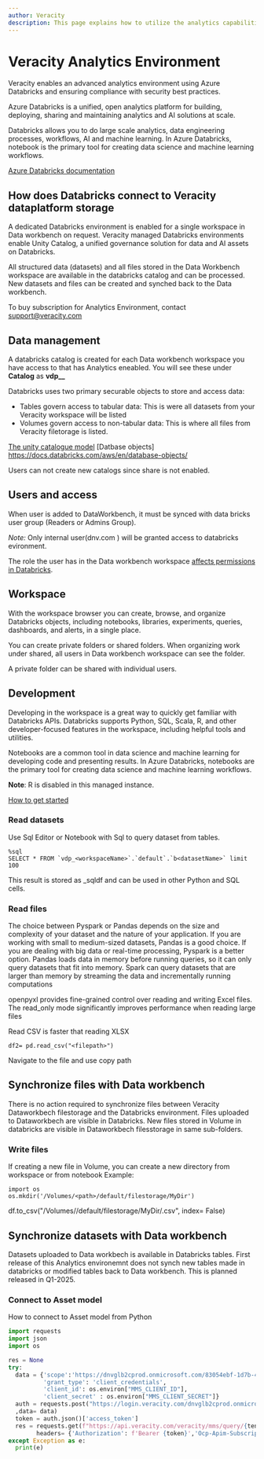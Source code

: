 ```yaml
---
author: Veracity
description: This page explains how to utilize the analytics capabilities
---
```


# Veracity Analytics Environment

Veracity enables an advanced analytics environment using Azure Databricks and ensuring compliance with security best practices.

Azure Databricks is a unified, open analytics platform for building, deploying, sharing and maintaining analytics and AI solutions at scale.

Databricks allows you to do large scale analytics, data engineering processes, workflows, AI and machine learning. In Azure Databricks, notebook is the primary tool for creating data science and machine learning workflows.

[Azure Databricks documentation](https://learn.microsoft.com/en-us/azure/databricks/)

## How does Databricks connect to Veracity dataplatform storage

A dedicated Databricks environment is enabled for a single workspace in Data workbench on request. Veracity managed Databricks environments enable Unity Catalog, a unified governance solution for data and AI assets on Databricks.

All structured data (datasets) and all files stored in the Data Workbench workspace are available in the databricks catalog and can be processed. New datasets and files can be created and synched back to the Data workbench.

To buy subscription for Analytics Environment, contact support@veracity.com

## Data management 

A databricks catalog is created for each Data workbench workspace you have access to that has Analytics eneabled. You will see these  under **Catalog** as **vdp_<tenant>_<workspaceName>**

Databricks uses two primary securable objects to store and access data:

- Tables govern access to tabular data: This is were all datasets from your Veracity workspace will be listed
- Volumes govern access to non-tabular data: This is where all files from Veracity filetorage is listed.

[The unity catalogue model](https://docs.databricks.com/aws/en/data-governance/unity-catalog)
[Datbase objects] https://docs.databricks.com/aws/en/database-objects/

Users can not create new catalogs since share is not enabled.

## Users and access
When user is added to DataWorkbench, it must be synced with data bricks user group (Readers or Admins Group).

*Note:* Only internal user(dnv.com ) will be granted access to databricks evironment.

The role the user has in the Data workbench workspace [affects permissions in Databricks](accessMatrix.md).

## Workspace
With the workspace browser you can create, browse, and organize Databricks objects, including notebooks, libraries, experiments, queries, dashboards, and alerts, in a single place. 

You can create private folders or shared folders.  When organizing work under shared, all users in Data workbench workspace can see the folder.

A private folder can be shared with individual users.

## Development

Developing in the workspace is a great way to quickly get familiar with Databricks APIs. Databricks supports Python, SQL, Scala, R, and other developer-focused features in the workspace, including helpful tools and utilities.

Notebooks are a common tool in data science and machine learning for developing code and presenting results. In Azure Databricks, notebooks are the primary tool for creating data science and machine learning workflows.

**Note**: R is disabled in this managed instance.

[How to get started](https://learn.microsoft.com/en-us/azure/databricks/developers/)



### Read datasets

Use Sql Editor or Notebook with Sql to query dataset from tables.

```
%sql
SELECT * FROM `vdp_<workspaceName>`.`default`.`b<datasetName>` limit 100

```
This result is stored as _sqldf and can be used in other Python and SQL cells.


### Read files

The choice between Pyspark or Pandas depends on the size and complexity of your dataset and the nature of your application. If you are working with small to medium-sized datasets, Pandas is a good choice. If you are dealing with big data or real-time processing, Pyspark is a better option. Pandas loads data in memory before running queries, so it can only query datasets that fit into memory. Spark can query datasets that are larger than memory by streaming the data and incrementally running computations

openpyxl provides fine-grained control over reading and writing Excel files. The read_only mode significantly improves performance when reading large files

Read CSV is faster that reading XLSX

```
df2= pd.read_csv("<filepath>")
```
Navigate to the file and use copy path


## Synchronize files with Data workbench
There is no action required to synchronize files between Veracity Dataworkbech filestorage and the Databricks environment. Files uploaded to Dataworkbech are visible in Databricks. New files stored in Volume in databricks are visible in Dataworkbech filesstorage in same sub-folders.

### Write files
If creating a new file in Volume, you can create a new directory from workspace or from notebook
Example:
```
import os
os.mkdir('/Volumes/<path>/default/filestorage/MyDir')
```
df.to_csv("/Volumes/<path>/default/filestorage/MyDir/<filename>.csv", index= False) 

## Synchronize datasets with Data workbench
Datasets uploaded to Data workbech is available in Databricks tables. 
First release of this Analytics environemnt does not synch new tables made in databricks or modified tables back to Data workbench. This is planned released in Q1-2025.

### Connect to Asset model
How to connect to Asset model from Python


```Python
import requests
import json
import os

res = None
try:
  data = {'scope':'https://dnvglb2cprod.onmicrosoft.com/83054ebf-1d7b-43f5-82ad-b2bde84d7b75/.default',
          'grant_type': 'client_credentials',
          'client_id': os.environ["MMS_CLIENT_ID"],
          'client_secret' : os.environ["MMS_CLIENT_SECRET"]}
  auth = requests.post("https://login.veracity.com/dnvglb2cprod.onmicrosoft.com/b2c_1a_signinwithadfsidp/oauth2/v2.0/token"
  ,data= data) 
  token = auth.json()['access_token']
  res = requests.get(f"https://api.veracity.com/veracity/mms/query/{tenantId}}/api/v1/sites/{currentSiteId}",
        headers= {'Authorization': f'Bearer {token}','Ocp-Apim-Subscription-Key': os.environ["Ocp-Apim-Subscription-Key"]})
except Exception as e:
  print(e)

````